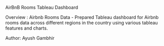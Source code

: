 AirBnB Rooms Tableau Dashboard

Overview : Airbnb Rooms Data - Prepared Tableau dashboard for Airbnb rooms data across different regions in the country using various tableau features and charts. 

Author: Ayush Gambhir
